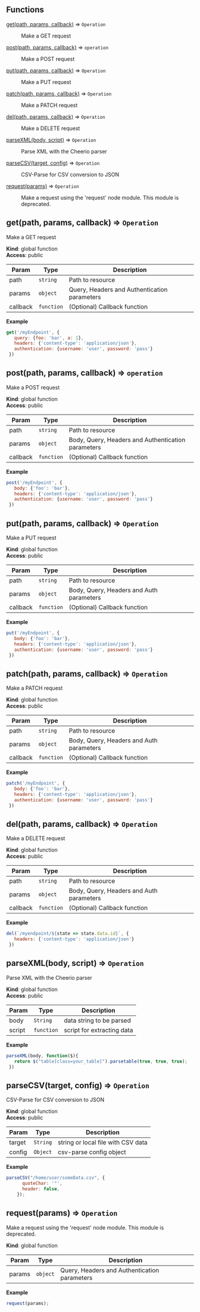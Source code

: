 ## Functions

<dl>
<dt><a href="#get">get(path, params, callback)</a> ⇒ <code>Operation</code></dt>
<dd><p>Make a GET request</p>
</dd>
<dt><a href="#post">post(path, params, callback)</a> ⇒ <code>operation</code></dt>
<dd><p>Make a POST request</p>
</dd>
<dt><a href="#put">put(path, params, callback)</a> ⇒ <code>Operation</code></dt>
<dd><p>Make a PUT request</p>
</dd>
<dt><a href="#patch">patch(path, params, callback)</a> ⇒ <code>Operation</code></dt>
<dd><p>Make a PATCH request</p>
</dd>
<dt><a href="#del">del(path, params, callback)</a> ⇒ <code>Operation</code></dt>
<dd><p>Make a DELETE request</p>
</dd>
<dt><a href="#parseXML">parseXML(body, script)</a> ⇒ <code>Operation</code></dt>
<dd><p>Parse XML with the Cheerio parser</p>
</dd>
<dt><a href="#parseCSV">parseCSV(target, config)</a> ⇒ <code>Operation</code></dt>
<dd><p>CSV-Parse for CSV conversion to JSON</p>
</dd>
<dt><a href="#request">request(params)</a> ⇒ <code>Operation</code></dt>
<dd><p>Make a request using the &#39;request&#39; node module. This module is deprecated.</p>
</dd>
</dl>

<a name="get"></a>

## get(path, params, callback) ⇒ <code>Operation</code>
Make a GET request

**Kind**: global function  
**Access**: public  

| Param | Type | Description |
| --- | --- | --- |
| path | <code>string</code> | Path to resource |
| params | <code>object</code> | Query, Headers and Authentication parameters |
| callback | <code>function</code> | (Optional) Callback function |

**Example**  
```js
get('/myEndpoint', {
   query: {foo: 'bar', a: 1},
   headers: {'content-type': 'application/json'},
   authentication: {username: 'user', password: 'pass'}
 })
```
<a name="post"></a>

## post(path, params, callback) ⇒ <code>operation</code>
Make a POST request

**Kind**: global function  
**Access**: public  

| Param | Type | Description |
| --- | --- | --- |
| path | <code>string</code> | Path to resource |
| params | <code>object</code> | Body, Query, Headers and Authentication parameters |
| callback | <code>function</code> | (Optional) Callback function |

**Example**  
```js
post('/myEndpoint', {
   body: {'foo': 'bar'},
   headers: {'content-type': 'application/json'},
   authentication: {username: 'user', password: 'pass'}
 })
```
<a name="put"></a>

## put(path, params, callback) ⇒ <code>Operation</code>
Make a PUT request

**Kind**: global function  
**Access**: public  

| Param | Type | Description |
| --- | --- | --- |
| path | <code>string</code> | Path to resource |
| params | <code>object</code> | Body, Query, Headers and Auth parameters |
| callback | <code>function</code> | (Optional) Callback function |

**Example**  
```js
put('/myEndpoint', {
   body: {'foo': 'bar'},
   headers: {'content-type': 'application/json'},
   authentication: {username: 'user', password: 'pass'}
 })
```
<a name="patch"></a>

## patch(path, params, callback) ⇒ <code>Operation</code>
Make a PATCH request

**Kind**: global function  
**Access**: public  

| Param | Type | Description |
| --- | --- | --- |
| path | <code>string</code> | Path to resource |
| params | <code>object</code> | Body, Query, Headers and Auth parameters |
| callback | <code>function</code> | (Optional) Callback function |

**Example**  
```js
patch('/myEndpoint', {
   body: {'foo': 'bar'},
   headers: {'content-type': 'application/json'},
   authentication: {username: 'user', password: 'pass'}
 })
```
<a name="del"></a>

## del(path, params, callback) ⇒ <code>Operation</code>
Make a DELETE request

**Kind**: global function  
**Access**: public  

| Param | Type | Description |
| --- | --- | --- |
| path | <code>string</code> | Path to resource |
| params | <code>object</code> | Body, Query, Headers and Auth parameters |
| callback | <code>function</code> | (Optional) Callback function |

**Example**  
```js
del(`/myendpoint/${state => state.data.id}`, {
   headers: {'content-type': 'application/json'}
 })
```
<a name="parseXML"></a>

## parseXML(body, script) ⇒ <code>Operation</code>
Parse XML with the Cheerio parser

**Kind**: global function  
**Access**: public  

| Param | Type | Description |
| --- | --- | --- |
| body | <code>String</code> | data string to be parsed |
| script | <code>function</code> | script for extracting data |

**Example**  
```js
parseXML(body, function($){
   return $("table[class=your_table]").parsetable(true, true, true);
 })
```
<a name="parseCSV"></a>

## parseCSV(target, config) ⇒ <code>Operation</code>
CSV-Parse for CSV conversion to JSON

**Kind**: global function  
**Access**: public  

| Param | Type | Description |
| --- | --- | --- |
| target | <code>String</code> | string or local file with CSV data |
| config | <code>Object</code> | csv-parse config object |

**Example**  
```js
parseCSV("/home/user/someData.csv", {
	  quoteChar: '"',
	  header: false,
	});
```
<a name="request"></a>

## request(params) ⇒ <code>Operation</code>
Make a request using the 'request' node module. This module is deprecated.

**Kind**: global function  

| Param | Type | Description |
| --- | --- | --- |
| params | <code>object</code> | Query, Headers and Authentication parameters |

**Example**  
```js
request(params);
```
